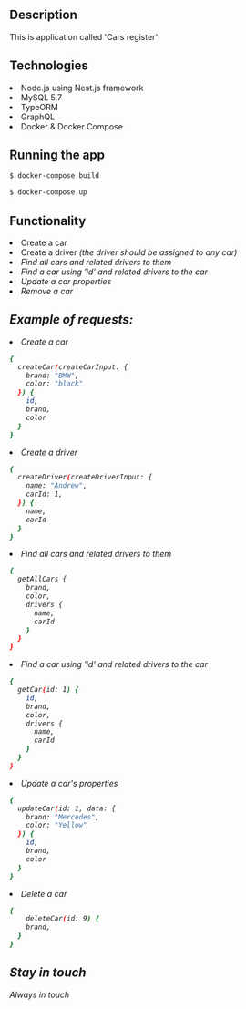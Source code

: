 ## Description

This is application called 'Cars register'

## Technologies


<li> Node.js using Nest.js framework
<li> MySQL 5.7
<li> TypeORM
<li> GraphQL
<li> Docker & Docker Compose

## Running the app

```bash
$ docker-compose build

$ docker-compose up

```

## Functionality
<li> Create a car
<li> Create a driver 
<i> (the driver should be assigned to any car) <i>
<li> Find all cars and related drivers to them
<li> Find a car using 'id' and related drivers to the car
<li> Update a car properties
<li> Remove a car

## Example of requests:
<li> Create a car
  
```bash
{
  createCar(createCarInput: {
    brand: "BMW",
    color: "black"
  }) {
    id,
    brand,
    color
  }
}

```
<li> Create a driver 
  
```bash
{
  createDriver(createDriverInput: {
    name: "Andrew",
    carId: 1,
  }) {
    name,
    carId
  }
}

```
<li> Find all cars and related drivers to them
  
```bash
{
  getAllCars {
    brand,
    color,
    drivers {
      name,
      carId
    }
  }
}
```
<li> Find a car using 'id' and related drivers to the car
  
```bash
{
  getCar(id: 1) {
    id,
    brand,
    color,
    drivers {
      name,
      carId
    }
  }
}

```
<li> Update a car's properties
  
```bash
{
  updateCar(id: 1, data: {
    brand: "Mercedes",
    color: "Yellow"
  }) {
  	id,
    brand,
    color
  }
}

```
<li> Delete a car
  
```bash
{
	deleteCar(id: 9) {
    brand,
  }
}

```

## Stay in touch
Always in touch